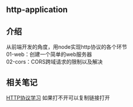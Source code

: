 ## http-application


## 介绍

从前端开发的角度，用node实现http协议的各个环节  
01-web：创建一个简单的web服务器  
02-cors：CORS跨域请求的限制以及解决


## 相关笔记

[HTTP协议学习](https://yundocs.qianxin-inc.cn/weboffice/p/367478)
如果打不开可以复制链接打开
